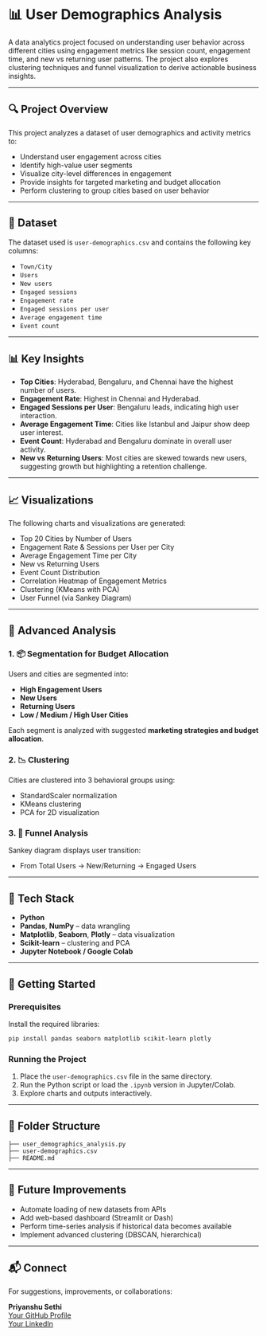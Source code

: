 # 📊 User Demographics Analysis

A data analytics project focused on understanding user behavior across different cities using engagement metrics like session count, engagement time, and new vs returning user patterns. The project also explores clustering techniques and funnel visualization to derive actionable business insights.

---

## 🔍 Project Overview

This project analyzes a dataset of user demographics and activity metrics to:
- Understand user engagement across cities
- Identify high-value user segments
- Visualize city-level differences in engagement
- Provide insights for targeted marketing and budget allocation
- Perform clustering to group cities based on user behavior

---

## 📁 Dataset

The dataset used is `user-demographics.csv` and contains the following key columns:
- `Town/City`
- `Users`
- `New users`
- `Engaged sessions`
- `Engagement rate`
- `Engaged sessions per user`
- `Average engagement time`
- `Event count`

---

## 📊 Key Insights

- **Top Cities**: Hyderabad, Bengaluru, and Chennai have the highest number of users.
- **Engagement Rate**: Highest in Chennai and Hyderabad.
- **Engaged Sessions per User**: Bengaluru leads, indicating high user interaction.
- **Average Engagement Time**: Cities like Istanbul and Jaipur show deep user interest.
- **Event Count**: Hyderabad and Bengaluru dominate in overall user activity.
- **New vs Returning Users**: Most cities are skewed towards new users, suggesting growth but highlighting a retention challenge.

---

## 📈 Visualizations

The following charts and visualizations are generated:
- Top 20 Cities by Number of Users
- Engagement Rate & Sessions per User per City
- Average Engagement Time per City
- New vs Returning Users
- Event Count Distribution
- Correlation Heatmap of Engagement Metrics
- Clustering (KMeans with PCA)
- User Funnel (via Sankey Diagram)

---

## 🧠 Advanced Analysis

### 1. 📦 Segmentation for Budget Allocation
Users and cities are segmented into:
- **High Engagement Users**
- **New Users**
- **Returning Users**
- **Low / Medium / High User Cities**

Each segment is analyzed with suggested **marketing strategies and budget allocation**.

### 2. 📉 Clustering
Cities are clustered into 3 behavioral groups using:
- StandardScaler normalization
- KMeans clustering
- PCA for 2D visualization

### 3. 🔄 Funnel Analysis
Sankey diagram displays user transition:
- From Total Users → New/Returning → Engaged Users

---

## 🧰 Tech Stack

- **Python**
- **Pandas**, **NumPy** – data wrangling
- **Matplotlib**, **Seaborn**, **Plotly** – data visualization
- **Scikit-learn** – clustering and PCA
- **Jupyter Notebook / Google Colab**

---

## 🚀 Getting Started

### Prerequisites
Install the required libraries:
```bash
pip install pandas seaborn matplotlib scikit-learn plotly
```

### Running the Project
1. Place the `user-demographics.csv` file in the same directory.
2. Run the Python script or load the `.ipynb` version in Jupyter/Colab.
3. Explore charts and outputs interactively.

---

## 🧩 Folder Structure

```
├── user_demographics_analysis.py
├── user-demographics.csv
├── README.md
```

---

## 📌 Future Improvements

- Automate loading of new datasets from APIs
- Add web-based dashboard (Streamlit or Dash)
- Perform time-series analysis if historical data becomes available
- Implement advanced clustering (DBSCAN, hierarchical)

---

## 📬 Connect

For suggestions, improvements, or collaborations:

**Priyanshu Sethi**  
[Your GitHub Profile](https://github.com/PRIYANSHUSETHI)  
[Your LinkedIn](https://www.linkedin.com/in/priyanshu-sethi-bitsh/)
